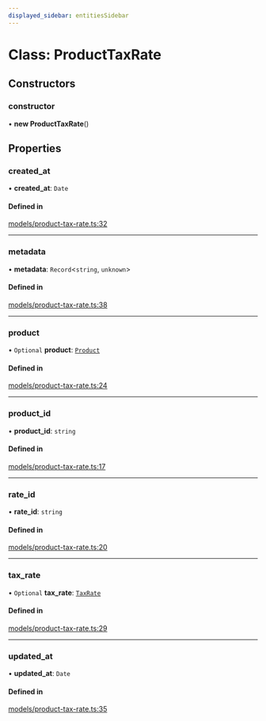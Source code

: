 ```yaml
---
displayed_sidebar: entitiesSidebar
---
```


# Class: ProductTaxRate

## Constructors

### constructor

• **new ProductTaxRate**()

## Properties

### created\_at

• **created\_at**: `Date`

#### Defined in

[models/product-tax-rate.ts:32](https://github.com/Julesdj/medusa/blob/3aa08271/packages/medusa/src/models/product-tax-rate.ts#L32)

___

### metadata

• **metadata**: `Record`<`string`, `unknown`\>

#### Defined in

[models/product-tax-rate.ts:38](https://github.com/Julesdj/medusa/blob/3aa08271/packages/medusa/src/models/product-tax-rate.ts#L38)

___

### product

• `Optional` **product**: [`Product`](Product.md)

#### Defined in

[models/product-tax-rate.ts:24](https://github.com/Julesdj/medusa/blob/3aa08271/packages/medusa/src/models/product-tax-rate.ts#L24)

___

### product\_id

• **product\_id**: `string`

#### Defined in

[models/product-tax-rate.ts:17](https://github.com/Julesdj/medusa/blob/3aa08271/packages/medusa/src/models/product-tax-rate.ts#L17)

___

### rate\_id

• **rate\_id**: `string`

#### Defined in

[models/product-tax-rate.ts:20](https://github.com/Julesdj/medusa/blob/3aa08271/packages/medusa/src/models/product-tax-rate.ts#L20)

___

### tax\_rate

• `Optional` **tax\_rate**: [`TaxRate`](TaxRate.md)

#### Defined in

[models/product-tax-rate.ts:29](https://github.com/Julesdj/medusa/blob/3aa08271/packages/medusa/src/models/product-tax-rate.ts#L29)

___

### updated\_at

• **updated\_at**: `Date`

#### Defined in

[models/product-tax-rate.ts:35](https://github.com/Julesdj/medusa/blob/3aa08271/packages/medusa/src/models/product-tax-rate.ts#L35)
